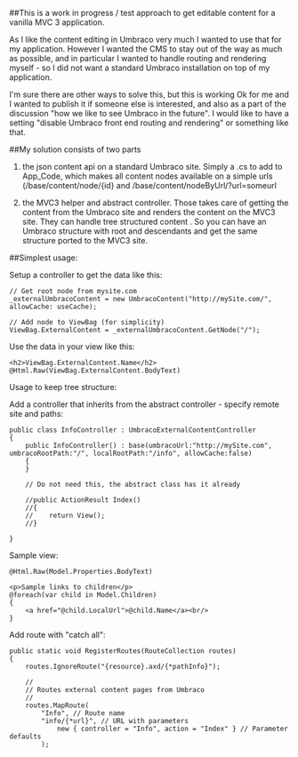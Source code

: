 ##This is a work in progress / test approach to get editable content for a vanilla MVC 3 application.

As I like the content editing in Umbraco very much I wanted to use that for my application. However I wanted the CMS to stay out of the way as much as possible, and in particular I wanted to handle routing and rendering myself - so I did not want a standard Umbraco installation on top of my application.

I'm sure there are other ways to solve this, but this is working Ok for me and I wanted to publish it if someone else is interested, and also as a part of the discussion "how we like to see Umbraco in the future". I would like to have a setting "disable Umbraco front end routing and rendering" or something like that.

##My solution consists of two parts

1) the json content api on a standard Umbraco site. Simply a .cs to add to App_Code, which makes all content nodes available on a simple urls (/base/content/node/{id} and /base/content/nodeByUrl/?url=someurl

2) the MVC3 helper and abstract controller. Those takes care of getting the content from the Umbraco site and renders the content on the MVC3 site. They can handle tree structured content . So you can have an Umbraco structure with root and descendants and get the same structure ported to the MVC3 site.

##Simplest usage:

Setup a controller to get the data like this:

    // Get root node from mysite.com
    _externalUmbracoContent = new UmbracoContent("http://mySite.com/", allowCache: useCache);

    // Add node to ViewBag (for simplicity)
    ViewBag.ExternalContent = _externalUmbracoContent.GetNode("/");

Use the data in your view like this:

    <h2>ViewBag.ExternalContent.Name</h2>
    @Html.Raw(ViewBag.ExternalContent.BodyText)
    
    
Usage to keep tree structure:

Add a controller that inherits from the abstract controller - specify remote site and paths:

    public class InfoController : UmbracoExternalContentController
    {
        public InfoController() : base(umbracoUrl:"http://mySite.com", umbracoRootPath:"/", localRootPath:"/info", allowCache:false)
        {
        }

        // Do not need this, the abstract class has it already 

        //public ActionResult Index()
        //{
        //    return View();
        //}

    }
    
Sample view:

    @Html.Raw(Model.Properties.BodyText)

    <p>Sample links to children</p>
    @foreach(var child in Model.Children)
    {
        <a href="@child.LocalUrl">@child.Name</a><br/>
    }

Add route with "catch all":

    public static void RegisterRoutes(RouteCollection routes)
    {
        routes.IgnoreRoute("{resource}.axd/{*pathInfo}");

        //
        // Routes external content pages from Umbraco
        //
        routes.MapRoute(
            "Info", // Route name
            "info/{*url}", // URL with parameters
                new { controller = "Info", action = "Index" } // Parameter defaults
            );
            
